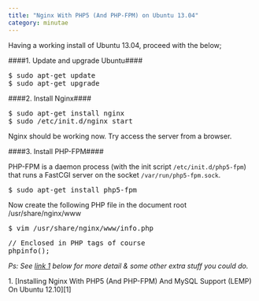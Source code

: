 ```yaml
---
title: "Nginx With PHP5 (And PHP-FPM) on Ubuntu 13.04"
category: minutae
---
```


Having a working install of Ubuntu 13.04, proceed with the below;

####1. Update and upgrade Ubuntu####

<pre class="brush: bash">
$ sudo apt-get update
$ sudo apt-get upgrade
</pre>

####2. Install Nginx####

<pre class="brush: bash">
$ sudo apt-get install nginx
$ sudo /etc/init.d/nginx start
</pre>

Nginx should be working now. Try access the server from a browser.

####3. Install PHP-FPM####

PHP-FPM is a daemon process (with the init script `/etc/init.d/php5-fpm`)
that runs a FastCGI server on the socket `/var/run/php5-fpm.sock`.

<pre class="brush: bash">
$ sudo apt-get install php5-fpm
</pre>

Now create the following PHP file in the document root /usr/share/nginx/www

<pre class="brush: bash">
$ vim /usr/share/nginx/www/info.php
</pre>

<pre class="brush: php">
// Enclosed in PHP tags of course
phpinfo();
</pre>

_Ps: See [link 1][1] below for more detail & some other extra stuff you
could do._

<div markdown="1" class="post-footnotes">
1. [Installing Nginx With PHP5 (And PHP-FPM) And MySQL Support (LEMP) On Ubuntu 12.10][1]
</div>

[1]: http://www.howtoforge.com/installing-nginx-with-php5-and-php-fpm-and-mysql-support-lemp-on-ubuntu-12.10
